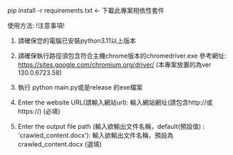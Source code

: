 pip install -r requirements.txt <- 下載此專案相依性套件

使用方法: 
!注意事項!
1. 請確保您的電腦已安裝python3.11以上版本
2. 請確保執行路徑須包含符合主機chrome版本的chromedriver.exe 參考網址: https://sites.google.com/chromium.org/driver/ (本專案放置的為ver 130.0.6723.58)


1. 執行 python main.py或是release 的exe檔案
2. Enter the website URL(請輸入網站url):  輸入網站網址(請包含http://或https://) (必填)
3. Enter the output file path (輸入欲輸出文件名稱，default(預設值) : 'crawled_content.docx'):  輸入欲輸出文件名稱，預設為 crawled_content.docx (選填)